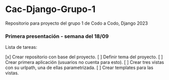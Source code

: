 # Cac-Django-Grupo-1
Repositorio para proyecto del grupo 1 de Codo a Codo, Django 2023


### Primera presentación - semana del 18/09

Lista de tareas:

[x] Crear repositorio con base del proyecto.
[ ] Definir tema del proyecto.
[ ] Crear primera aplicación (usuarios no cuenta para esto).
[ ] Crear tres vistas con su urlpath, una de ellas parametrizada.
[ ] Crear templates para las vistas.
